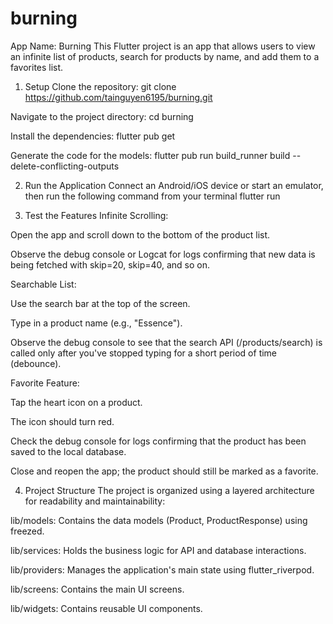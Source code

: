 # burning

App Name: Burning
This Flutter project is an app that allows users to view an infinite list of products, search for products by name, and add them to a favorites list.

1. Setup
Clone the repository:
git clone https://github.com/tainguyen6195/burning.git


Navigate to the project directory:
cd burning

Install the dependencies:
flutter pub get

Generate the code for the models:
flutter pub run build_runner build --delete-conflicting-outputs

2. Run the Application
Connect an Android/iOS device or start an emulator, then run the following command from your terminal
flutter run

3. Test the Features
Infinite Scrolling:

Open the app and scroll down to the bottom of the product list.

Observe the debug console or Logcat for logs confirming that new data is being fetched with skip=20, skip=40, and so on.

Searchable List:

Use the search bar at the top of the screen.

Type in a product name (e.g., "Essence").

Observe the debug console to see that the search API (/products/search) is called only after you've stopped typing for a short period of time (debounce).

Favorite Feature:

Tap the heart icon on a product.

The icon should turn red.

Check the debug console for logs confirming that the product has been saved to the local database.

Close and reopen the app; the product should still be marked as a favorite.

4. Project Structure
The project is organized using a layered architecture for readability and maintainability:

lib/models: Contains the data models (Product, ProductResponse) using freezed.

lib/services: Holds the business logic for API and database interactions.

lib/providers: Manages the application's main state using flutter_riverpod.

lib/screens: Contains the main UI screens.

lib/widgets: Contains reusable UI components.